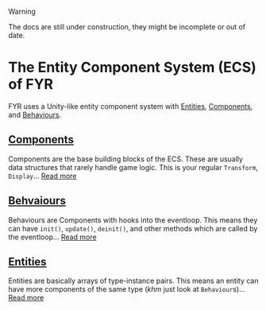 > [!WARNING]
> The docs are still under construction, they might be incomplete or out of date.

# The Entity Component System (ECS) of FYR

FYR uses a Unity-like entity component system with [Entities](./entities.md), [Components](./components.md), and [Behaviours](./behaviours.md).

## [Components](./components.md)

Components are the base building blocks of the ECS.
These are usually data structures that rarely handle game logic. This is your regular `Transform`, `Display`...
[Read more](./components.md)

## [Behvaiours](./behaviours.md)

Behaviours are Components with hooks into the eventloop. This means they can have `init()`, `update()`, `deinit()`, and other methods which are called by the eventloop...
[Read more](./behaviours.md)

## [Entities](./entities.md)

Entities are basically arrays of type-instance pairs. This means an entity can have more components of the same type (_khm_ just look at `Behaviour`s)...
[Read more](./entities.md)
